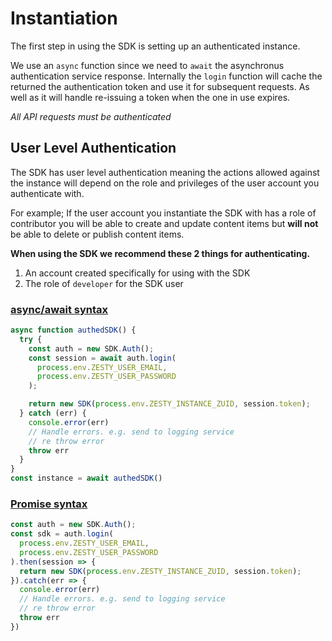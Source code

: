 # Instantiation

The first step in using the SDK is setting up an authenticated instance.

We use an `async` function since we need to `await` the asynchronus authentication service response. Internally the `login` function will cache the returned the authentication token and use it for subsequent requests. As well as it will handle re-issuing a token when the one in use expires.

_All API requests must be authenticated_

## User Level Authentication

The SDK has user level authentication meaning the actions allowed against the instance will depend on the role and privileges of the user account you authenticate with.

For example; If the user account you instantiate the SDK with has a role of contributor you will be able to create and update content items but **will not** be able to delete or publish content items.

**When using the SDK we recommend these 2 things for authenticating.**

1. An account created specifically for using with the SDK&#x20;
2. The role of `developer` for the SDK user

### [async/await syntax](https://developer.mozilla.org/en-US/docs/Learn/JavaScript/Asynchronous/Async\_await)

```javascript
async function authedSDK() {
  try {
    const auth = new SDK.Auth();
    const session = await auth.login(
      process.env.ZESTY_USER_EMAIL,
      process.env.ZESTY_USER_PASSWORD
    );

    return new SDK(process.env.ZESTY_INSTANCE_ZUID, session.token);
  } catch (err) {
    console.error(err)
    // Handle errors. e.g. send to logging service
    // re throw error
    throw err
  }
}
const instance = await authedSDK()
```

### [Promise syntax](https://developer.mozilla.org/en-US/docs/Web/JavaScript/Guide/Using\_promises)

```javascript
const auth = new SDK.Auth();
const sdk = auth.login(
  process.env.ZESTY_USER_EMAIL,
  process.env.ZESTY_USER_PASSWORD
).then(session => {
  return new SDK(process.env.ZESTY_INSTANCE_ZUID, session.token);
}).catch(err => {
  console.error(err)
  // Handle errors. e.g. send to logging service
  // re throw error
  throw err
})
```
